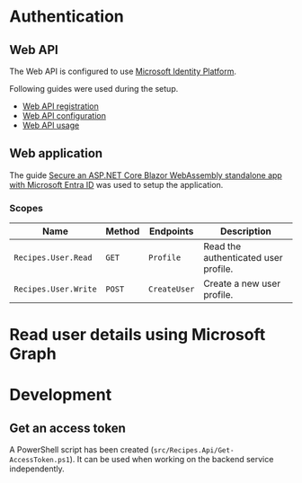 # Authentication
## Web API
The Web API is configured to use [Microsoft Identity Platform](https://learn.microsoft.com/en-us/entra/identity-platform/). 

Following guides were used during the setup.
- [Web API registration](https://learn.microsoft.com/en-us/entra/identity-platform/web-api-tutorial-01-register-app)
- [Web API configuration](https://learn.microsoft.com/en-us/entra/identity-platform/web-api-tutorial-02-prepare-api)
- [Web API usage](https://learn.microsoft.com/en-us/entra/identity-platform/web-api-tutorial-03-protect-endpoint)

## Web application
The guide [Secure an ASP.NET Core Blazor WebAssembly standalone app with Microsoft Entra ID](https://learn.microsoft.com/en-us/aspnet/core/blazor/security/webassembly/standalone-with-microsoft-entra-id?view=aspnetcore-8.0) was used to setup the application.

### Scopes
| Name               | Method | Endpoints    | Description                          |
| ------------------ | ------ | ------------ | ------------------------------------ |
|`Recipes.User.Read` | `GET`  | `Profile`    | Read the authenticated user profile. |
|`Recipes.User.Write`| `POST` | `CreateUser` | Create a new user profile.           |

# Read user details using Microsoft Graph

# Development
## Get an access token
A PowerShell script has been created (`src/Recipes.Api/Get-AccessToken.ps1`). It can be used when working on the backend service independently.



